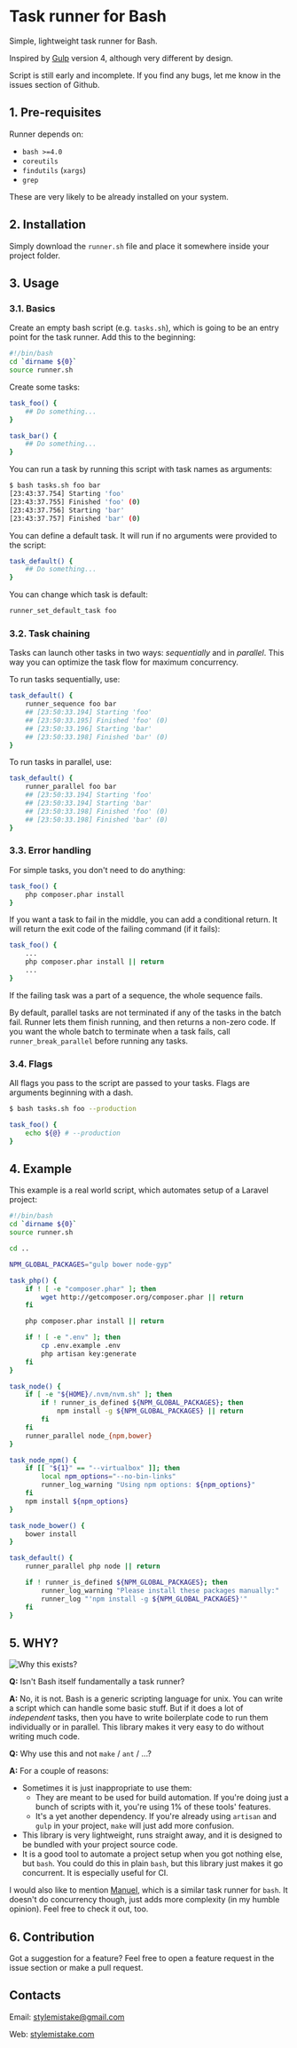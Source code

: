 # Task runner for Bash

Simple, lightweight task runner for Bash.

Inspired by [Gulp] version 4, although very different by design.

Script is still early and incomplete. If you find any bugs, let me know in the
issues section of Github.


## 1. Pre-requisites

Runner depends on:

* `bash >=4.0`
* `coreutils`
* `findutils` (`xargs`)
* `grep`

These are very likely to be already installed on your system.


## 2. Installation

Simply download the `runner.sh` file and place it somewhere inside your
project folder.


## 3. Usage

### 3.1. Basics

Create an empty bash script (e.g. `tasks.sh`), which is going to be an entry
point for the task runner. Add this to the beginning:

```bash
#!/bin/bash
cd `dirname ${0}`
source runner.sh
```

Create some tasks:

```bash
task_foo() {
    ## Do something...
}

task_bar() {
    ## Do something...
}
```

You can run a task by running this script with task names as arguments:

```bash
$ bash tasks.sh foo bar
[23:43:37.754] Starting 'foo'
[23:43:37.755] Finished 'foo' (0)
[23:43:37.756] Starting 'bar'
[23:43:37.757] Finished 'bar' (0)
```

You can define a default task. It will run if no arguments were provided to
the script:

```bash
task_default() {
    ## Do something...
}
```

You can change which task is default:

```bash
runner_set_default_task foo
```

### 3.2. Task chaining

Tasks can launch other tasks in two ways: *sequentially* and in *parallel*.
This way you can optimize the task flow for maximum concurrency.

To run tasks sequentially, use:

```bash
task_default() {
    runner_sequence foo bar
    ## [23:50:33.194] Starting 'foo'
    ## [23:50:33.195] Finished 'foo' (0)
    ## [23:50:33.196] Starting 'bar'
    ## [23:50:33.198] Finished 'bar' (0)
}
```

To run tasks in parallel, use:

```bash
task_default() {
    runner_parallel foo bar
    ## [23:50:33.194] Starting 'foo'
    ## [23:50:33.194] Starting 'bar'
    ## [23:50:33.198] Finished 'foo' (0)
    ## [23:50:33.198] Finished 'bar' (0)
}
```

### 3.3. Error handling

For simple tasks, you don't need to do anything:

```bash
task_foo() {
    php composer.phar install
}
```

If you want a task to fail in the middle, you can add a conditional return. It
will return the exit code of the failing command (if it fails):

```bash
task_foo() {
    ...
    php composer.phar install || return
    ...
}
```

If the failing task was a part of a sequence, the whole sequence fails.

By default, parallel tasks are not terminated if any of the tasks in the batch
fail. Runner lets them finish running, and then returns a non-zero code. If you
want the whole batch to terminate when a task fails, call
`runner_break_parallel` before running any tasks.

### 3.4. Flags

All flags you pass to the script are passed to your tasks. Flags are arguments
beginning with a dash.

```bash
$ bash tasks.sh foo --production

task_foo() {
    echo ${@} # --production
}
```


## 4. Example

This example is a real world script, which automates setup of a Laravel
project:

```bash
#!/bin/bash
cd `dirname ${0}`
source runner.sh

cd ..

NPM_GLOBAL_PACKAGES="gulp bower node-gyp"

task_php() {
    if ! [ -e "composer.phar" ]; then
        wget http://getcomposer.org/composer.phar || return
    fi

    php composer.phar install || return

    if ! [ -e ".env" ]; then
        cp .env.example .env
        php artisan key:generate
    fi
}

task_node() {
    if [ -e "${HOME}/.nvm/nvm.sh" ]; then
        if ! runner_is_defined ${NPM_GLOBAL_PACKAGES}; then
            npm install -g ${NPM_GLOBAL_PACKAGES} || return
        fi
    fi
    runner_parallel node_{npm,bower}
}

task_node_npm() {
    if [[ "${1}" == "--virtualbox" ]]; then
        local npm_options="--no-bin-links"
        runner_log_warning "Using npm options: ${npm_options}"
    fi
    npm install ${npm_options}
}

task_node_bower() {
    bower install
}

task_default() {
    runner_parallel php node || return

    if ! runner_is_defined ${NPM_GLOBAL_PACKAGES}; then
        runner_log_warning "Please install these packages manually:"
        runner_log "'npm install -g ${NPM_GLOBAL_PACKAGES}'"
    fi
}
```


## 5. WHY?

![Why this exists?][derp_why]

**Q:** Isn't Bash itself fundamentally a task runner?

**A:** No, it is not. Bash is a generic scripting language for unix.
You can write a script which can handle some basic stuff. But if it does a
lot of *independent* tasks, then you have to write boilerplate code to run
them individually or in parallel. This library makes it very easy to do
without writing much code.

**Q:** Why use this and not `make` / `ant` / ...?

**A:** For a couple of reasons:

* Sometimes it is just inappropriate to use them:
    * They are meant to be used for build automation. If you're doing just
    a bunch of scripts with it, you're using 1% of these tools' features.
    * It's a yet another dependency. If you're already using `artisan` and
    `gulp` in your project, `make` will just add more confusion.
* This library is very lightweight, runs straight away, and it is designed to
be bundled with your project source code.
* It is a good tool to automate a project setup when you got nothing else,
but `bash`. You could do this in plain `bash`, but this library just makes
it go concurrent. It is especially useful for CI.

I would also like to mention [Manuel], which is a similar task runner for
`bash`. It doesn't do concurrency though, just adds more complexity (in my
humble opinion). Feel free to check it out, too.


## 6. Contribution

Got a suggestion for a feature? Feel free to open a feature request in the
issue section or make a pull request.


## Contacts

Email: [stylemistake@gmail.com]

Web: [stylemistake.com]

[gulp]: https://github.com/gulpjs/gulp
[issues]: https://github.com/stylemistake/bash-task-runner/issues
[derp_why]: http://cdn.alltheragefaces.com/img/faces/jpg/neutral-whyyyyy.jpg
[manuel]: https://github.com/ShaneKilkelly/manuel
[stylemistake.com]: http://stylemistake.com
[stylemistake@gmail.com]: mailto:stylemistake@gmail.com
